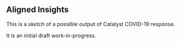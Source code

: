 ## Aligned Insights

This is a *sketch* of a possible output of Catalyst COVID-19 response.

It is an initial draft work-in-progress.